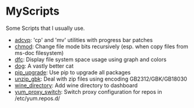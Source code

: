MyScripts
===

Some Scripts that I usually use.

* [adcvp][1]: 'cp' and 'mv' utilities with progress bar patches
* [chmod][2]: Change file mode bits recursively (esp. when copy files from ms-doc filesystem)
* [dfc](3): Display file system space usage using graph and colors
* [dog][4]: A vastly better cat
* [pip_upgrade][5]: Use pip to upgrade all packages
* [unzip_gbk][6]: Deal with zip files using encoding GB2312/GBK/GB18030
* [wine_directory][7]: Add wine directory to dashboard
* [yum_proxy_switch][8]: Switch proxy configuration for repos in /etc/yum.repos.d/


[1]: ./advcp/advcp_install.sh
[2]: ./chmod.sh
[3]: ./dfc/dfc_install.sh
[4]: ./dog/dog_install.sh
[5]: ./pip_upgrade/pip_upgrade.py
[6]: ./unzip_gbk/unzip3_gbk.py
[7]: ./wine_directory/add_wine_directory_to_dashboard.sh
[8]: ./yum_proxy/yum_proxy_switch.sh
